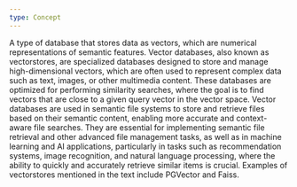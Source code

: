 ```yaml
---
type: Concept
---
```


A type of database that stores data as vectors, which are numerical representations of semantic features. Vector databases, also known as vectorstores, are specialized databases designed to store and manage high-dimensional vectors, which are often used to represent complex data such as text, images, or other multimedia content. These databases are optimized for performing similarity searches, where the goal is to find vectors that are close to a given query vector in the vector space. Vector databases are used in semantic file systems to store and retrieve files based on their semantic content, enabling more accurate and context-aware file searches. They are essential for implementing semantic file retrieval and other advanced file management tasks, as well as in machine learning and AI applications, particularly in tasks such as recommendation systems, image recognition, and natural language processing, where the ability to quickly and accurately retrieve similar items is crucial. Examples of vectorstores mentioned in the text include PGVector and Faiss.
